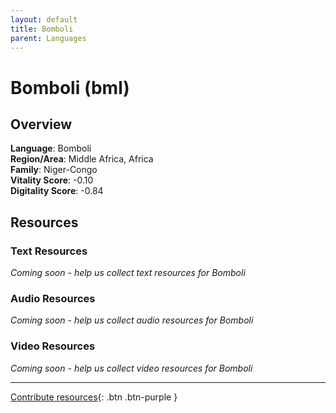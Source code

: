 ```yaml
---
layout: default
title: Bomboli
parent: Languages
---
```


# Bomboli (bml)

## Overview

**Language**: Bomboli  
**Region/Area**: Middle Africa, Africa  
**Family**: Niger-Congo  
**Vitality Score**: -0.10  
**Digitality Score**: -0.84  

## Resources

### Text Resources
*Coming soon - help us collect text resources for Bomboli*

### Audio Resources
*Coming soon - help us collect audio resources for Bomboli*

### Video Resources
*Coming soon - help us collect video resources for Bomboli*

---

[Contribute resources](https://fairtrain.github.io/){: .btn .btn-purple }
